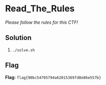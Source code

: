 # Read_The_Rules
*Please follow the rules for this CTF!*

## Solution
1. `./solve.sh`


## Flag
**Flag:** `flag{90bc54705794a62015369fd8e86e557b}`
